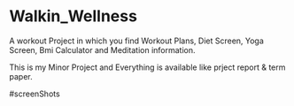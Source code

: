 # Walkin_Wellness

A workout Project in which you find Workout Plans, Diet Screen, Yoga Screen, Bmi Calculator and Meditation information.

This is my Minor Project and Everything is available like prject report & term paper.

#screenShots

